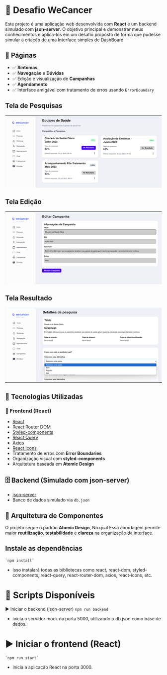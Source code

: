# 💼 Desafio WeCancer

Este projeto é uma aplicação web desenvolvida com **React** e um backend simulado com **json-server**. O objetivo principal e demonstrar meus conhecimentos e aplica-los em um desafio proposto de forma que pudesse
simular a criação de uma Interface simples de DashBoard

## 🧠 Páginas

- ✅ **Sintomas**
- ✅ **Navegação** e **Dúvidas**
- ✅ Edição e visualização de **Campanhas**
- ✅ **Agendamento**
- ✅ Interface amigável com tratamento de erros usando `ErrorBoundary`
  
<p align="center">
  <h2> Tela de Pesquisas</h2>
  <img src="src/assets/to_readme/telaPesquisa.png" alt="Tela Pesquisa" width="600"/>
  <h2> Tela Edição</h2>
  <img src="src/assets/to_readme/telaEdicao.png" alt="Tela Edição" width="600"/>
  <h2> Tela Resultado</h2>
  <img src="src/assets/to_readme/telaResultado.png" alt="Tela Resultado" width="600"/>
</p>

## 🚀 Tecnologias Utilizadas

### 🔧 Frontend (React)

- [React](https://reactjs.org/)
- [React Router DOM](https://reactrouter.com/)
- [Styled-components](https://styled-components.com/)
- [React Query](https://tanstack.com/query/latest)
- [Axios](https://axios-http.com/)
- [React Icons](https://react-icons.github.io/react-icons/)
- Tratamento de erros com **Error Boundaries**
- Organização visual com **styled-components**
- Arquitetura baseada em **Atomic Design**

## 🗄️ Backend (Simulado com json-server)

- [json-server](https://github.com/typicode/json-server)
- Banco de dados simulado via `db.json`

## 🧱 Arquitetura de Componentes

O projeto segue o padrão **Atomic Design**, No qual Essa abordagem permite maior **reutilização**, **testabilidade** e **clareza** na organização da interface.

## Instale as dependências

    `npm install`

- Isso instalará todas as bibliotecas como react, react-dom, styled-components, react-query, react-router-dom, axios, react-icons, etc.

# 🧪 Scripts Disponíveis

▶️ Iniciar o backend (json-server)
`npm run backend`

- inicia o servidor mock na porta 5000, utilizando o db.json como base de dados.

# ▶️ Iniciar o frontend (React)

    `npm run start`

- Inicia a aplicação React na porta 3000.
